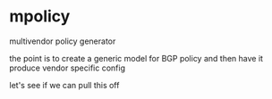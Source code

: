 # mpolicy
multivendor policy generator

the point is to create a generic model for BGP policy and then have it produce vendor specific config

let's see if we can pull this off
